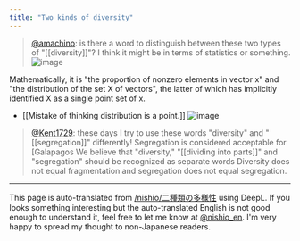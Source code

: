 ```yaml
---
title: "Two kinds of diversity"
---
```


> [@amachino](https://twitter.com/amachino/status/1659188577916571654?s=20): is there a word to distinguish between these two types of "[[diversity]]"?
> I think it might be in terms of statistics or something.
>  ![image](https://gyazo.com/b43306d03b0da97b8c35b31d9aa3dac4/thumb/1000)

Mathematically, it is "the proportion of nonzero elements in vector x" and "the distribution of the set X of vectors", the latter of which has implicitly identified X as a single point set of x.
- [[Mistake of thinking distribution is a point.]]
![image](https://gyazo.com/2f3524bdee4cecef56184ae67bb27311/thumb/1000)


> [@Kent1729](https://twitter.com/Kent1729/status/1660288801749745665?s=20): these days I try to use these words "diversity" and "[[segregation]]" differently!
> Segregation is considered acceptable for [Galapagos
> We believe that "diversity," "[[dividing into parts]]" and "segregation" should be recognized as separate words
> Diversity does not equal fragmentation and segregation does not equal segregation.


---
This page is auto-translated from [/nishio/二種類の多様性](https://scrapbox.io/nishio/二種類の多様性) using DeepL. If you looks something interesting but the auto-translated English is not good enough to understand it, feel free to let me know at [@nishio_en](https://twitter.com/nishio_en). I'm very happy to spread my thought to non-Japanese readers.
